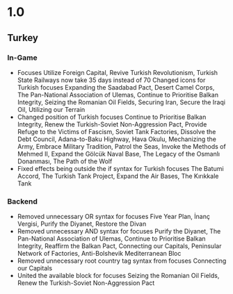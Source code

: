 # 1.0
## Turkey
### In-Game
- Focuses Utilize Foreign Capital, Revive Turkish Revolutionism, Turkish State Railways now take 35 days instead of 70
Changed icons for Turkish focuses Expanding the Saadabad Pact, Desert Camel Corps, The Pan-National Association of Ulemas, Continue to Prioritise Balkan Integrity, Seizing the Romanian Oil Fields, Securing Iran, Secure the Iraqi Oil, Utilizing our Terrain
- Changed position of Turkish focuses Continue to Prioritise Balkan Integrity, Renew the Turkish-Soviet Non-Aggression Pact, Provide Refuge to the Victims of Fascism, Soviet Tank Factories, Dissolve the Debt Council, Adana-to-Baku Highway, Hava Okulu, Mechanizing the Army, Embrace Military Tradition, Patrol the Seas, Invoke the Methods of Mehmed II, Expand the Gölcük Naval Base, The Legacy of the Osmanlı Donanması, The Path of the Wolf
- Fixed effects being outside the if syntax for Turkish focuses The Batumi Accord, The Turkish Tank Project, Expand the Air Bases, The Kırıkkale Tank
### Backend
- Removed unnecessary OR syntax for focuses Five Year Plan, İnanç Vergisi, Purify the Diyanet, Restore the Divan
- Removed unnecessary AND syntax for focuses Purify the Diyanet, The Pan-National Association of Ulemas, Continue to Prioritise Balkan Integrity, Reaffirm the Balkan Pact, Connecting our Capitals, Peninsular Network of Factories, Anti-Bolshevik Mediterranean Bloc
- Removed unnecessary root country tag syntax from focuses Connecting our Capitals
- United the available block for focuses Seizing the Romanian Oil Fields, Renew the Turkish-Soviet Non-Aggression Pact